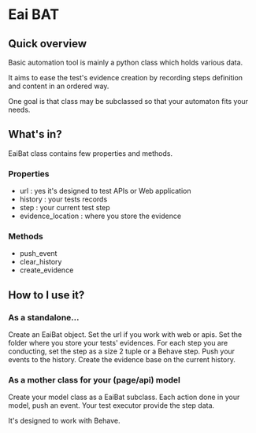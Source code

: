 # Eai BAT

## Quick overview

Basic automation tool is mainly a python class which holds various data.

It aims to ease the test's evidence creation by recording steps definition and 
content in an ordered way.

One goal is that class may be subclassed so that your automaton fits your needs.

## What's in?

EaiBat class contains few properties and methods. 

### Properties

- url : yes it's designed to test APIs or Web application
- history : your tests records
- step : your current test step
- evidence_location :  where you store the evidence

### Methods

- push_event
- clear_history
- create_evidence

## How to I use it?

### As a standalone...

Create an EaiBat object. 
Set the url if you work with web or apis.
Set the folder where you store your tests' evidences.
For each step you are conducting, set the step as a size 2 tuple or a Behave step.
Push your events to the history.
Create the evidence base on the current history.

### As a mother class for your (page/api) model

Create your model class as a EaiBat subclass.
Each action done in your model, push an event.
Your test executor provide the step data.

It's designed to work with Behave.


